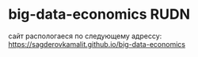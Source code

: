 # big-data-economics RUDN

сайт распологаеся по следующему адрессу: https://sagderovkamalit.github.io/big-data-economics